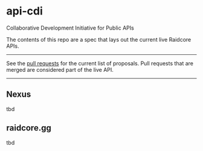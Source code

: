 # api-cdi

Collaborative Development Initiative for Public APIs

The contents of this repo are a spec that lays out the current live Raidcore APIs.

---

See the [pull requests](https://github.com/RaidcoreGG/api-cdi/pulls) for the current list of proposals. Pull requests that are merged are considered part of the live API.

---

## Nexus
tbd

## raidcore.gg
tbd